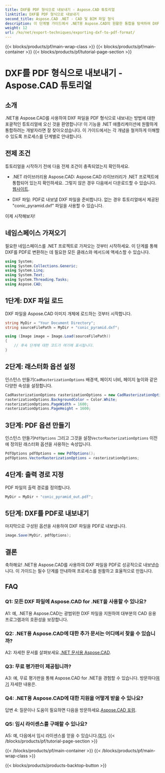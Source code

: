 ```yaml
---
title: DXF를 PDF 형식으로 내보내기 - Aspose.CAD 튜토리얼
linktitle: DXF를 PDF 형식으로 내보내기
second_title: Aspose.CAD .NET - CAD 및 BIM 파일 형식
description: 이 단계별 가이드에서 .NET용 Aspose.CAD의 원활한 통합을 탐색하여 DXF 파일을 PDF로 쉽게 내보낼 수 있습니다.
weight: 12
url: /ko/net/export-techniques/exporting-dxf-to-pdf-format/
---
```


{{< blocks/products/pf/main-wrap-class >}}
{{< blocks/products/pf/main-container >}}
{{< blocks/products/pf/tutorial-page-section >}}

# DXF를 PDF 형식으로 내보내기 - Aspose.CAD 튜토리얼

## 소개

.NET용 Aspose.CAD를 사용하여 DXF 파일을 PDF 형식으로 내보내는 방법에 대한 포괄적인 튜토리얼에 오신 것을 환영합니다! 이 기능을 .NET 애플리케이션에 원활하게 통합하려는 개발자라면 잘 찾아오셨습니다. 이 가이드에서는 각 개념을 철저하게 이해할 수 있도록 프로세스를 단계별로 안내합니다.

## 전제 조건

튜토리얼을 시작하기 전에 다음 전제 조건이 충족되었는지 확인하세요.

-  .NET 라이브러리용 Aspose.CAD: Aspose.CAD 라이브러리가 .NET 프로젝트에 통합되어 있는지 확인하세요. 그렇지 않은 경우 다음에서 다운로드할 수 있습니다.[웹사이트](https://releases.aspose.com/cad/net/).

- DXF 파일: PDF로 내보낼 DXF 파일을 준비합니다. 없는 경우 튜토리얼에서 제공된 "conic_pyramid.dxf" 파일을 사용할 수 있습니다.

이제 시작해보자!

## 네임스페이스 가져오기

필요한 네임스페이스를 .NET 프로젝트로 가져오는 것부터 시작하세요. 이 단계를 통해 DXF를 PDF로 변환하는 데 필요한 모든 클래스와 메서드에 액세스할 수 있습니다.

```csharp
using System;
using System.Collections.Generic;
using System.Linq;
using System.Text;
using System.Threading.Tasks;
using Aspose.CAD;
```

## 1단계: DXF 파일 로드

DXF 파일을 Aspose.CAD 이미지 개체에 로드하는 것부터 시작합니다.

```csharp
string MyDir = "Your Document Directory";
string sourceFilePath = MyDir + "conic_pyramid.dxf";

using (Image image = Image.Load(sourceFilePath))
{
    // 후속 단계에 대한 코드가 여기에 표시됩니다.
}
```

## 2단계: 래스터화 옵션 설정

 인스턴스 만들기`CadRasterizationOptions` 배경색, 페이지 너비, 페이지 높이와 같은 다양한 속성을 설정합니다.

```csharp
CadRasterizationOptions rasterizationOptions = new CadRasterizationOptions();
rasterizationOptions.BackgroundColor = Color.White;
rasterizationOptions.PageWidth = 1600;
rasterizationOptions.PageHeight = 1600;
```

## 3단계: PDF 옵션 만들기

 인스턴스 만들기`PdfOptions` 그리고 그것을 설정`VectorRasterizationOptions` 이전에 정의된 래스터화 옵션을 사용하는 속성입니다.

```csharp
PdfOptions pdfOptions = new PdfOptions();
pdfOptions.VectorRasterizationOptions = rasterizationOptions;
```

## 4단계: 출력 경로 지정

PDF 파일의 출력 경로를 정의합니다.

```csharp
MyDir = MyDir + "conic_pyramid_out.pdf";
```

## 5단계: DXF를 PDF로 내보내기

마지막으로 구성된 옵션을 사용하여 DXF 파일을 PDF로 내보냅니다.

```csharp
image.Save(MyDir, pdfOptions);
```

## 결론

축하해요! .NET용 Aspose.CAD를 사용하여 DXF 파일을 PDF로 성공적으로 내보냈습니다. 이 가이드는 필수 단계를 안내하여 프로세스를 원활하고 효율적으로 만듭니다.

## FAQ

### Q1: 모든 DXF 파일에 Aspose.CAD for .NET을 사용할 수 있나요?

A1: 예, .NET용 Aspose.CAD는 광범위한 DXF 파일을 지원하여 대부분의 CAD 응용 프로그램과의 호환성을 보장합니다.

### Q2: .NET용 Aspose.CAD에 대한 추가 문서는 어디에서 찾을 수 있습니까?

 A2: 자세한 문서를 살펴보세요.[.NET 문서용 Aspose.CAD](https://reference.aspose.com/cad/net/).

### Q3: 무료 평가판이 제공됩니까?

 A3: 예, 무료 평가판을 통해 Aspose.CAD for .NET을 경험할 수 있습니다. 방문하다[여기](https://releases.aspose.com/) 자세한 내용은.

### Q4: .NET용 Aspose.CAD에 대한 지원을 어떻게 받을 수 있나요?

답변 4: 질문이나 도움이 필요하면 다음을 방문하세요.[Aspose.CAD 포럼](https://forum.aspose.com/c/cad/19).

### Q5: 임시 라이센스를 구매할 수 있나요?

 A5: 예, 다음에서 임시 라이센스를 얻을 수 있습니다.[여기](https://purchase.aspose.com/temporary-license/).
{{< /blocks/products/pf/tutorial-page-section >}}

{{< /blocks/products/pf/main-container >}}
{{< /blocks/products/pf/main-wrap-class >}}

{{< blocks/products/products-backtop-button >}}
